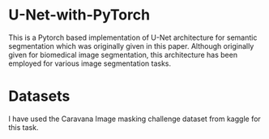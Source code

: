 # U-Net-with-PyTorch
This is a Pytorch based implementation of U-Net architecture for semantic segmentation which was originally given in this paper. Although originally given for biomedical image segmentation, this architecture has been employed for various image segmentation tasks.
# Datasets
I have used the Caravana Image masking challenge dataset from kaggle for this task.

